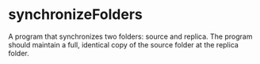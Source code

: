 # synchronizeFolders
A program that synchronizes two folders: source and replica. The program should maintain a full, identical copy of the source folder at the replica folder.
